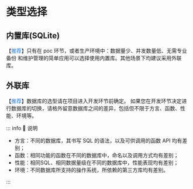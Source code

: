 # 类型选择

## 内置库(SQLite)

【<font color="#1677FF">推荐</font>】只有在 poc 环节，或者生产环境中：数据量少、并发数量低、无需专业备份
和维护管理的简单应用可以选择使用内置库。其他场景下均建议采用外联库。

## 外联库

【<font color="#1677FF">推荐</font>】数据库的选型请在项目进入开发环节前确定。
如果您在开发环节决定进行数据库的切换，请格外留意数据库之间的差异，包括但不限于方言、函数、性能、环境等。

::: info 📘 说明

- 方言：不同的数据库，其书写 SQL 的语法，以及可供调用的函数 API 均有差别；
- 函数：相同功能的函数在不同的数据库中，命名以及调用方式均有差别；
- 性能：相同SQL、相同数据量级在不同的数据库中，性能表现均有差别；
- 环境：不同数据库所支持的操作系统，所依赖的第三方库均有差别。

:::

